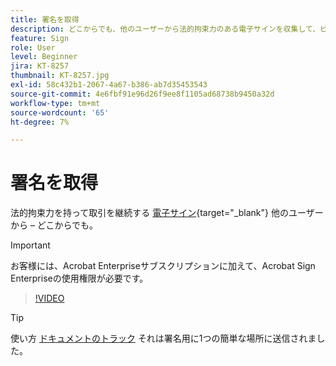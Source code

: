 ```yaml
---
title: 署名を取得
description: どこからでも、他のユーザーから法的拘束力のある電子サインを収集して、ビジネスを継続
feature: Sign
role: User
level: Beginner
jira: KT-8257
thumbnail: KT-8257.jpg
exl-id: 58c432b1-2067-4a67-b386-ab7d35453543
source-git-commit: 4e6fbf91e96d26f9ee8f1105ad68738b9450a32d
workflow-type: tm+mt
source-wordcount: '65'
ht-degree: 7%

---
```


# 署名を取得

法的拘束力を持って取引を継続する [電子サイン](https://www.adobe.com/jp/acrobat/online/request-signature.html){target="_blank"} 他のユーザーから – どこからでも。

>[!IMPORTANT]
>
>お客様には、Acrobat Enterpriseサブスクリプションに加えて、Acrobat Sign Enterpriseの使用権限が必要です。

>[!VIDEO](https://video.tv.adobe.com/v/338359?quality=12&learn=on&hidetitle=true)

>[!TIP]
>
>使い方 [ドキュメントのトラック](track.md) それは署名用に1つの簡単な場所に送信されました。
